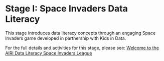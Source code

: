 # Stage I: Space Invaders Data Literacy

This stage introduces data literacy concepts through an engaging Space Invaders game developed in partnership with Kids in Data.

For the full details and activities for this stage, please see:
[Welcome to the AIRI Data Literacy Space Invaders League](./welcome-to-the-airi-data-literacy-space-invaders-league.md)

